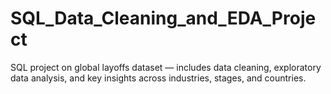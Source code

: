 # SQL_Data_Cleaning_and_EDA_Project
SQL project on global layoffs dataset — includes data cleaning, exploratory data analysis, and key insights across industries, stages, and countries.
